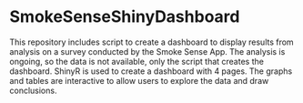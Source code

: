 # SmokeSenseShinyDashboard
This repository includes script to create a dashboard to display results from analysis on a survey conducted by the Smoke Sense App. The analysis is ongoing, so the data is not available, only the script that creates the dashboard. ShinyR is used to create a dashboard with 4 pages. The graphs and tables are interactive to allow users to explore the data and draw conclusions. 
